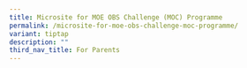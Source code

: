 ```yaml
---
title: Microsite for MOE OBS Challenge (MOC) Programme
permalink: /microsite-for-moe-obs-challenge-moc-programme/
variant: tiptap
description: ""
third_nav_title: For Parents
---
```

